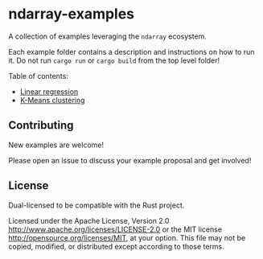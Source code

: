 # ndarray-examples

A collection of examples leveraging the `ndarray` ecosystem.

Each example folder contains a description and instructions on how to run it. Do not run `cargo run` or `cargo build` from the top level folder!

Table of contents:

- [Linear regression](https://github.com/rust-ndarray/ndarray-examples/tree/master/linear_regression)
- [K-Means clustering](https://github.com/rust-ndarray/ndarray-examples/tree/master/k_means)

## Contributing

New examples are welcome! 

Please open an issue to discuss your example proposal and get involved!

## License

Dual-licensed to be compatible with the Rust project.

Licensed under the Apache License, Version 2.0
http://www.apache.org/licenses/LICENSE-2.0 or the MIT license
http://opensource.org/licenses/MIT, at your
option. This file may not be copied, modified, or distributed
except according to those terms.



